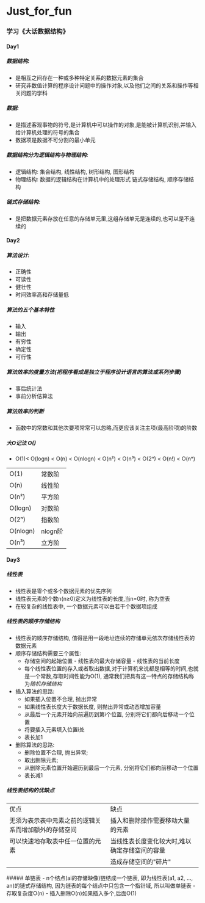 # Just_for_fun
### 学习《大话数据结构》
#### Day1 <br>
##### 数据结构:
- 是相互之间存在一种或多种特定关系的数据元素的集合
- 研究非数值计算的程序设计问题中的操作对象,以及他们之间的关系和操作等相关问题的学科 <br>
##### 数据:
- 是描述客观事物的符号,是计算机中可以操作的对象,是能被计算机识别,并输入给计算机处理的符号的集合
- 数据项是数据不可分割的最小单元 <br>
##### 数据结构分为逻辑结构与物理结构:
- 逻辑结构: 集合结构, 线性结构, 树形结构, 图形结构
- 物理结构: 数据的逻辑结构在计算机中的处理形式 链式存储结构, 顺序存储结构 <br>
##### 链式存储结构:
- 是把数据元素存放在任意的存储单元里,这组存储单元是连续的,也可以是不连续的 <br>

#### Day2
##### 算法设计:
- 正确性
- 可读性
- 健壮性
- 时间效率高和存储量低
##### 算法的五个基本特性
- 输入
- 输出
- 有穷性
- 确定性
- 可行性

##### 算法效率的度量方法(把程序看成是独立于程序设计语言的算法或系列步骤)
- 事后统计法
- 事前分析估算法

##### 算法效率的判断
- 函数中的常数和其他次要项常常可以忽略,而更应该关注主项(最高阶项)的阶数
##### 大O记法 O()
- O(1)< O(logn) < O(n) < O(nlogn) < O(n²) < O(n³) < O(2ⁿ) < O(n!) < O(nⁿ)
<table>
  <tr><td>O(1)</td><td>常数阶</td></tr>
  <tr><td>O(n)</td><td>线性阶</td></tr>
  <tr><td>O(n²)</td><td>平方阶</td></tr>
  <tr><td>O(logn)</td><td>对数阶</td></tr>
  <tr><td>O(2ⁿ)</td><td>指数阶</td></tr>
  <tr><td>O(nlogn)</td><td>nlogn阶</td></tr>
  <tr><td>O(n³)</td><td>立方阶</td></tr>
</table>


#### Day3
##### 线性表
- 线性表是零个或多个数据元素的优先序列
- 线性表元素的个数n(n≥0)定义为线性表的长度,当n=0时, 称为空表 
- 在较复杂的线性表中, 一个数据元素可以由若干个数据项组成
##### 线性表的顺序存储结构
- 线性表的顺序存储结构, 值得是用一段地址连续的存储单元依次存储线性表的数据元素
- 顺序存储结构需要三个属性:
  - 存储空间的起始位置 - 线性表的最大存储容量 - 线性表的当前长度
  - 每个线性表位置的存入或者取出数据,对于计算机来说都是相等的时间,也就是一个常数,存取时间性能为O(1), 
  通常我们把具有这一特点的存储结构称为*随机存储结构*
- 插入算法的思路:
  - 如果插入位置不合理, 抛出异常
  - 如果线性表长度大于数据长度, 则抛出异常或动态增加容量
  - 从最后一个元素开始向前遍历到第i个位置, 分别将它们都向后移动一个位置
  - 将要插入元素填入位置i处
  - 表长加1
- 删除算法的思路:
  - 删除位置不合理, 抛出异常;
  - 取出删除元素;
  - 从删除元素位置开始遍历到最后一个元素, 分别将它们都向前移动一个位置
  - 表长减1
##### 线性表结构的优缺点
<table>
  <tr><td>优点</td><td>缺点</td></tr>
  <tr><td>无须为表示表中元素之前的逻辑关系而增加额外的存储空间</td><td>插入和删除操作需要移动大量的元素</td></tr>
  <tr><td>可以快速地存取表中任一位置的元素</td><td>当线性表长度变化较大时,难以确定存储空间的容量</td></tr>
  <tr><td></td><td>造成存储空间的"碎片"</td></tr>
</table>
##### 单链表
- n个结点(ai的存储映像)链结成一个链表, 即为线性表(a1, a2, ..., an)的链式存储结构, 因为链表的每个结点中只包含一个指针域, 所以叫做单链表
- 存取复杂度O(n)
- 插入删除O(n)如果插入多个,后面O(1)

 
